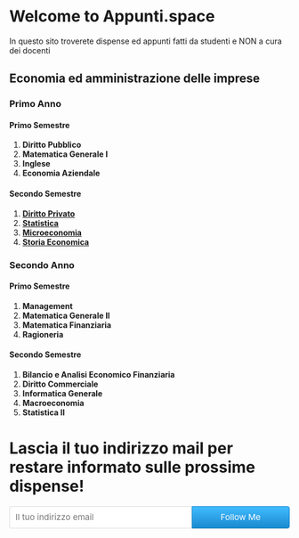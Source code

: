 # Welcome to Appunti.space

In questo sito troverete dispense ed appunti fatti da studenti e NON a cura dei docenti

## Economia ed amministrazione delle imprese

### Primo Anno
#### Primo Semestre

1. **Diritto Pubblico**
2. **Matematica Generale I**
3. **Inglese**
4. **Economia Aziendale**

#### Secondo Semestre

1. [**Diritto Privato**](/diritto-privato)
2. [**Statistica**](/statistica)
3. [**Microeconomia**](/microeconomia)
4. [**Storia Economica**](/storia-economica)


### Secondo Anno
#### Primo Semestre

1. **Management**
2. **Matematica Generale II**
3. **Matematica Finanziaria**
4. **Ragioneria**

#### Secondo Semestre

1. **Bilancio e Analisi Economico Finanziaria**
2. **Diritto Commerciale**
3. **Informatica Generale**
4. **Macroeconomia**
5. **Statistica II**

# Lascia il tuo indirizzo mail per restare informato sulle prossime dispense!

<style>
    .gumroad-follow-form-embed {
        zoom: 1;
    }

    .gumroad-follow-form-embed:before,
    .gumroad-follow-form-embed:after {
        display: table;
        line-height: 0;
        content: "";
    }

    .gumroad-follow-form-embed:after {
        clear: both;
    }

    .gumroad-follow-form-embed * {
        margin: 0;
        border: 0;
        padding: 0;
        outline: 0;
        box-sizing: border-box !important;
        float: left !important;
    }

    .gumroad-follow-form-embed input {
        border-radius: 4px;
        border-top-right-radius: 0;
        border-bottom-right-radius: 0;
        font-family: -apple-system, ".SFNSDisplay-Regular", "Helvetica Neue", Helvetica, Arial, sans-serif;
        font-size: 15px;
        line-height: 20px;
        background: #fff;
        border: 1px solid #ddd;
        border-right: 0;
        color: #aaa;
        padding: 10px;
        box-shadow: inset 0 1px 0 rgba(0, 0, 0, 0.02);
        background-position: top right;
        background-repeat: no-repeat;
        text-rendering: optimizeLegibility;
        font-smoothing: antialiased;
        -webkit-appearance: none;
        -moz-appearance: caret;
        width: 65% !important;
        height: 40px !important;
    }

    .gumroad-follow-form-embed button {
        border-radius: 4px;
        border-top-left-radius: 0;
        border-bottom-left-radius: 0;
        box-shadow: 0 1px 1px rgba(0, 0, 0, 0.12);
        -webkit-transition: all .05s ease-in-out;
        transition: all .05s ease-in-out;
        display: inline-block;
        padding: 11px 15px 12px;
        cursor: pointer;
        color: #fff;
        font-size: 15px;
        line-height: 100%;
        font-family: -apple-system, ".SFNSDisplay-Regular", "Helvetica Neue", Helvetica, Arial, sans-serif;
        background: #1b95e0;
        border: 1px solid #1886ca;
        filter: "progid:DXImageTransform.Microsoft.gradient(startColorstr=#41bbff, endColorstr=#198acf, GradientType=0)";
        background: -webkit-linear-gradient(#41bbff, #198acf);
        background: linear-gradient(to bottom, #41bbff, #198acf);
        height: 40px !important;
        width: 35% !important;
    }
</style>
<form action="https://gumroad.com/follow_from_embed_form" class="form gumroad-follow-form-embed" method="post"> <input
        name="seller_id" type="hidden" value="8762392430995"> <input name="email" placeholder="Il tuo indirizzo email"
        type="email"> <button data-custom-highlight-color="" type="submit">Follow Me</button> </form>
